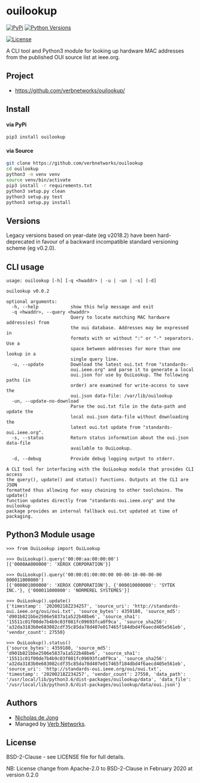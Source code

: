 # ouilookup

[![PyPi](https://img.shields.io/pypi/v/ouilookup.svg)](https://pypi.python.org/pypi/ouilookup/)
[![Python Versions](https://img.shields.io/pypi/pyversions/ouilookup.svg)](https://github.com/verbnetworks/ouilookup/)

[![License](https://img.shields.io/github/license/verbnetworks/ouilookup.svg)](https://github.com/verbnetworks/ouilookup)

A CLI tool and Python3 module for looking up hardware MAC addresses from the published OUI source list at ieee.org.

## Project
* https://github.com/verbnetworks/ouilookup/

## Install
#### via PyPi
```bash
pip3 install ouilookup
```

#### via Source
```bash
git clone https://github.com/verbnetworks/ouilookup
cd ouilookup
python3 -m venv venv
source venv/bin/activate
pip3 install -r requirements.txt
python3 setup.py clean
python3 setup.py test
python3 setup.py install
```

## Versions
Legacy versions based on year-date (eg v2018.2) have been hard-deprecated in favour of a backward incompatible 
standard versioning scheme (eg v0.2.0).

## CLI usage
```text
usage: ouilookup [-h] [-q <hwaddr> | -u | -un | -s] [-d]

ouilookup v0.0.2

optional arguments:
  -h, --help            show this help message and exit
  -q <hwaddr>, --query <hwaddr>
                        Query to locate matching MAC hardware address(es) from
                        the oui database. Addresses may be expressed in
                        formats with or without ":" or "-" separators. Use a
                        space between addresses for more than one lookup in a
                        single query line.
  -u, --update          Download the latest oui.txt from "standards-
                        oui.ieee.org" and parse it to generate a local
                        oui.json for use by OuiLookup. The following paths (in
                        order) are examined for write-access to save the
                        oui.json data-file: /var/lib/ouilookup
  -un, --update-no-download
                        Parse the oui.txt file in the data-path and update the
                        local oui.json data-file without downloading the
                        latest oui.txt update from "standards-oui.ieee.org".
  -s, --status          Return status information about the oui.json data-file
                        available to OuiLookup.

  -d, --debug           Provide debug logging output to stderr.

A CLI tool for interfacing with the OuiLookup module that provides CLI access
the query(), update() and status() functions. Outputs at the CLI are JSON
formatted thus allowing for easy chaining to other toolchains. The update()
function updates directly from "standards-oui.ieee.org" and the ouilookup
package provides an internal fallback oui.txt updated at time of packaging.
```

## Python3 Module usage

```console
>>> from OuiLookup import OuiLookup

>>> OuiLookup().query('00:00:aa:00:00:00')
[{'0000AA000000': 'XEROX CORPORATION'}]

>>> OuiLookup().query('00:00:01:00:00:00 00-00-10-00-00-00 000011000000')
[{'000001000000': 'XEROX CORPORATION'}, {'000010000000': 'SYTEK INC.'}, {'000011000000': 'NORMEREL SYSTEMES'}]

>>> OuiLookup().update()
{'timestamp': '20200218Z234257', 'source_uri': 'http://standards-oui.ieee.org/oui/oui.txt', 'source_bytes': 4359180, 'source_md5': 'd901b821bbe2506e5837a1a522b48be6', 'source_sha1': '15511c01f00de7b4b9c03f081fc09693fca0f9ca', 'source_sha256': 'a32da3183b0e683082cdf35c85da78d407e017465f184dbd4f6aecd405e561eb', 'vendor_count': 27550}

>>> OuiLookup().status()
{'source_bytes': 4359180, 'source_md5': 'd901b821bbe2506e5837a1a522b48be6', 'source_sha1': '15511c01f00de7b4b9c03f081fc09693fca0f9ca', 'source_sha256': 'a32da3183b0e683082cdf35c85da78d407e017465f184dbd4f6aecd405e561eb', 'source_uri': 'http://standards-oui.ieee.org/oui/oui.txt', 'timestamp': '20200218Z234257', 'vendor_count': 27550, 'data_path': '/usr/local/lib/python3.6/dist-packages/ouilookup/data', 'data_file': '/usr/local/lib/python3.6/dist-packages/ouilookup/data/oui.json'}
```

## Authors
* [Nicholas de Jong](https://nicholasdejong.com)
* Managed by [Verb Networks](https://github.com/verbnetworks).

## License
BSD-2-Clause - see LICENSE file for full details.

NB: License change from Apache-2.0 to BSD-2-Clause in February 2020 at version 0.2.0
